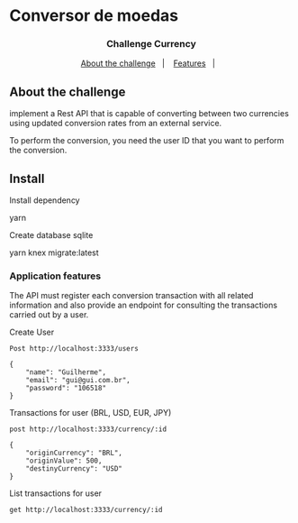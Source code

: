 # Conversor de moedas

<h3 align="center">
  Challenge Currency
</h3>

<p align="center">
  <a href="#about">About the challenge</a>&nbsp;&nbsp;&nbsp;|&nbsp;&nbsp;&nbsp;
  <a href="#features">Features</a>&nbsp;&nbsp;&nbsp;|&nbsp;&nbsp;&nbsp;
</p>

##  About the challenge

implement a Rest API that is capable of converting between two currencies using updated conversion rates from an external service.

To perform the conversion, you need the user ID that you want to perform the conversion.



## Install

Install dependency

  yarn

Create database sqlite

  yarn knex migrate:latest



### Application features


The API must register each conversion transaction with all related information and also provide an endpoint for consulting the transactions carried out by a user.

 Create User

    Post http://localhost:3333/users

    {
        "name": "Guilherme",
        "email": "gui@gui.com.br",
        "password": "106518"
    }

 Transactions for user (BRL, USD, EUR, JPY)

    post http://localhost:3333/currency/:id

    {
        "originCurrency": "BRL",
        "originValue": 500,
        "destinyCurrency": "USD"
    }

 List transactions for user

    get http://localhost:3333/currency/:id
